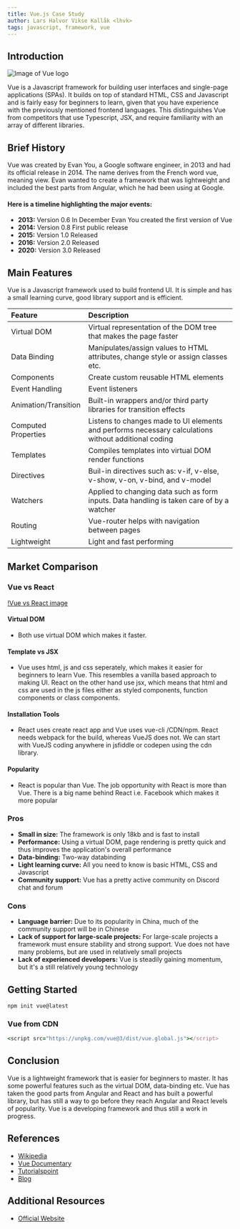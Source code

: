 ```yaml
---
title: Vue.js Case Study
author: Lars Halvor Vikse Kallåk <lhvk>
tags: javascript, framework, vue
---
```


## Introduction
 
 ![Image of Vue logo](https://res.cloudinary.com/practicaldev/image/fetch/s--q6AIFazN--/c_imagga_scale,f_auto,fl_progressive,h_420,q_auto,w_1000/https://dev-to-uploads.s3.amazonaws.com/uploads/articles/ll22z8mea106b4vjdjy7.jpeg)

Vue is a Javascript framework for building user interfaces and single-page applications (SPAs). It builds on top of standard HTML, CSS and Javascript and is fairly easy for beginners to learn, given that you have experience with the previously mentioned frontend languages. This distinguishes Vue from competitors that use Typescript, JSX, and require familiarity with an array of different libraries.

## Brief History

Vue was created by Evan You, a Google software engineer, in 2013 and had its official release in 2014. The name derives from the French word vue, meaning view. Evan wanted to create a framework that was lightweight and included the best parts from Angular, which he had been using at Google. 

#### Here is a timeline highlighting the major events:
 
- **2013:** Version 0.6 In December Evan You created the first version of Vue
- **2014:** Version 0.8 First public release
- **2015:** Version 1.0 Released
- **2016:** Version 2.0 Released
- **2020:** Version 3.0 Released

## Main Features
 
Vue is a Javascript framework used to build frontend UI. It is simple and has a small learning curve, good library support and is efficient.

| Feature | Description |
| :--- | :--- |
| Virtual DOM | Virtual representation of the DOM tree that makes the page faster |
| Data Binding | Manipulates/assign values to HTML attributes, change style or assign classes etc. |
| Components | Create custom reusable HTML elements |
| Event Handling | Event listeners |
| Animation/Transition | Built-in wrappers and/or third party libraries for transition effects |
| Computed Properties | Listens to changes made to UI elements and performs necessary calculations without additional coding |
| Templates | Compiles templates into virtual DOM render functions |
| Directives | Buil-in directives such as: v-if, v-else, v-show, v-on, v-bind, and v-model |
| Watchers | Applied to changing data such as form inputs. Data handling is taken care of by a watcher |
| Routing | Vue-router helps with navigation between pages |
| Lightweight | Light and fast performing |

## Market Comparison

 ### Vue vs React
 
 [!Vue vs React image](https://www.monterail.com/hs-fs/hubfs/blog_graphics/xVue_vs_React_comparison_of_technologies.png,qwidth=1172,aheight=1722,aname=Vue_vs_React_comparison_of_technologies.png.pagespeed.ic.nlnRETuray.webp)
 
#### Virtual DOM
 - Both use virtual DOM which makes it faster.
#### Template vs JSX
 - Vue uses html, js and css seperately, which makes it easier for beginners to learn Vue. This resembles a vanilla based approach to making UI. React on the other hand use jsx, which means that html and css are used in the js files either as styled components, function components or class components.
#### Installation Tools
 - React uses create react app and Vue uses vue-cli /CDN/npm. React needs webpack for the build, whereas VueJS does not. We can start with VueJS coding anywhere in jsfiddle or codepen using the cdn library.
#### Popularity
 - React is popular than Vue. The job opportunity with React is more than Vue. There is a big name behind React i.e. Facebook which makes it more popular
 
 ### Pros
- **Small in size:** The framework is only 18kb and is fast to install
- **Performance:** Using a virtual DOM, page rendering is pretty quick and thus improves the application's overall performance
- **Data-binding:** Two-way databinding
- **Light learning curve:** All you need to know is basic HTML, CSS and Javascript
 - **Community support:** Vue has a pretty active community on Discord chat and forum
 
  ### Cons
- **Language barrier:** Due to its popularity in China, much of the community support will be in Chinese
- **Lack of support for large-scale projects:** For large-scale projects a framework must ensure stability and strong support. Vue does not have many problems, but are used in relatively small projects
- **Lack of experienced developers:** Vue is steadily gaining momentum, but it's a still relatively young technology
 
## Getting Started
 
 
```
npm init vue@latest
```

### Vue from CDN
 ```ruby
<script src="https://unpkg.com/vue@3/dist/vue.global.js"></script>
```
 
## Conclusion

 Vue is a lightweight framework that is easier for beginners to master. It has some powerful features such as the virtual DOM, data-binding etc. Vue has taken the good parts from Angular and React and has built a powerful library, but has still a way to go before they reach Angular and React levels of popularity. Vue is a developing framework and thus still a work in progress. 

## References

- [Wikipedia](https://en.wikipedia.org/wiki/Vue.js)
- [Vue Documentary](https://www.youtube.com/watch?v=OrxmtDw4pVI)
- [Tutorialspoint](https://www.tutorialspoint.com/vuejs/vuejs_overview.htm)
- [Blog](https://www.altexsoft.com/blog/engineering/pros-and-cons-of-vue-js/)
## Additional Resources

- [Official Website](https://vuejs.org/)
